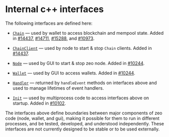 # Internal c++ interfaces

The following interfaces are defined here:

* [`Chain`](chain.h) — used by wallet to access blockchain and mempool state. Added in [#14437](https://github.com/dev-zeo/zeo/pull/14437), [#14711](https://github.com/dev-zeo/zeo/pull/14711), [#15288](https://github.com/dev-zeo/zeo/pull/15288), and [#10973](https://github.com/dev-zeo/zeo/pull/10973).

* [`ChainClient`](chain.h) — used by node to start & stop `Chain` clients. Added in [#14437](https://github.com/dev-zeo/zeo/pull/14437).

* [`Node`](node.h) — used by GUI to start & stop zeo node. Added in [#10244](https://github.com/dev-zeo/zeo/pull/10244).

* [`Wallet`](wallet.h) — used by GUI to access wallets. Added in [#10244](https://github.com/dev-zeo/zeo/pull/10244).

* [`Handler`](handler.h) — returned by `handleEvent` methods on interfaces above and used to manage lifetimes of event handlers.

* [`Init`](init.h) — used by multiprocess code to access interfaces above on startup. Added in [#10102](https://github.com/dev-zeo/zeo/pull/10102).

The interfaces above define boundaries between major components of zeo code (node, wallet, and gui), making it possible for them to run in different processes, and be tested, developed, and understood independently. These interfaces are not currently designed to be stable or to be used externally.
